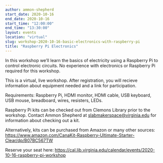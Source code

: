 ```yaml
---
author: ammon-shepherd
start_date: 2020-10-16
end_date: 2020-10-16
start_time: "12:00:00"
end_time: "13:30:00"
layout: events
location: "virtual"
slug: workshop-2020-10-16-basic-electronics-with-raspberry-pi
title: "Raspberry Pi Electronics"
---
```


In this workshop we’ll learn the basics of electricity using a Raspberry Pi to control electronic circuits. No experience with electronics or Raspberry Pi required for this workshop. 

This is a virtual, live workshop. After registration, you will recieve information about equipment needed and a link for participation. 

Requirements: Raspberry Pi, HDMI monitor, HDMI cable, USB keyboard, USB mouse, breadboard, wires, resisters, LEDs.

Raspberry Pi kits can be checked out from Clemons Library prior to the workshop. Contact Ammon Shepherd at slabmakerspace@virginia.edu for information about checking out a kit.

Alternatively, kits can be purchased from Amazon or many other sources:
[https://www.amazon.com/CanaKit-Raspberry-Ultimate-Starter-Clear/dp/B07BC567TW ](https://www.amazon.com/CanaKit-Raspberry-Ultimate-Starter-Clear/dp/B07BC567TW)


Reserve your seat here:
[https://cal.lib.virginia.edu/calendar/events/2020-10-16-raspberry-pi-workshop ](https://cal.lib.virginia.edu/calendar/events/2020-10-16-raspberry-pi-workshop)
